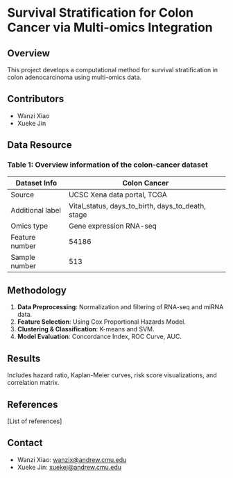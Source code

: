# Survival Stratification for Colon Cancer via Multi-omics Integration

## Overview
This project develops a computational method for survival stratification in colon adenocarcinoma using multi-omics data.

## Contributors
- Wanzi Xiao
- Xueke Jin

## Data Resource
### Table 1: Overview information of the colon-cancer dataset

| Dataset Info | Colon Cancer |
| --------------- | --------------- |
| Source      | UCSC Xena data portal, TCGA  |
| Additional label     | Vital_status, days_to_birth, days_to_death, stage    |
| Omics type     | Gene expression RNA-seq | miRNA expression     |
| Feature number     | 54186 | 1881  |
| Sample number     | 513 | 462  |


## Methodology
1. **Data Preprocessing**: Normalization and filtering of RNA-seq and miRNA data.
2. **Feature Selection**: Using Cox Proportional Hazards Model.
3. **Clustering & Classification**: K-means and SVM.
4. **Model Evaluation**: Concordance Index, ROC Curve, AUC.

## Results
Includes hazard ratio, Kaplan-Meier curves, risk score visualizations, and correlation matrix.

## References
[List of references]

## Contact
- Wanzi Xiao: <wanzix@andrew.cmu.edu>
- Xueke Jin: <xuekej@andrew.cmu.edu>
